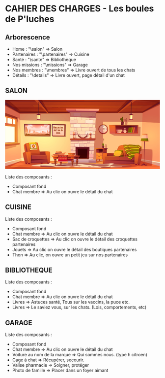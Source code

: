 # CAHIER DES CHARGES - Les boules de P'luches

## Arborescence
- Home : "\salon" => Salon
- Partenaires : "\partenaires" => Cuisine
- Santé : "\sante" => Bibliothèque
- Nos missions : "\missions" => Garage
- Nos membres : "\membres" => Livre ouvert de tous les chats
- Détails : "\details" => Livre ouvert, page détail d'un chat

## SALON
![Abstract](./src/assets/img/salon.jpg "Fond d'écran du salon")

Liste des composants : 
- Composant fond
- Chat membre => Au clic on ouvre le détail du chat

## CUISINE

Liste des composants : 
- Composant fond
- Chat membre => Au clic on ouvre le détail du chat
- Sac de croquettes => Au clic on ouvre le détail des croquettes partenaires
- Jouets => Au clic on ouvre le détail des boutiques partenaires
- Thon => Au clic, on ouvre un petit jeu sur nos partenaires

## BIBLIOTHEQUE

Liste des composants : 
- Composant fond
- Chat membre => Au clic on ouvre le détail du chat
- Livres => Astuces santé, Tous sur les vaccins, la puce etc.
- Livres => Le saviez vous, sur les chats. (Lois, comportements, etc)

## GARAGE

Liste des composants : 
- Composant fond
- Chat membre => Au clic on ouvre le détail du chat
- Voiture au nom de la marque => Qui sommes nous. (type h citroen)
- Cage à chat => Récupérer, secourir. 
- Valise pharmacie => Soigner, protéger
- Photo de famille => Placer dans un foyer aimant